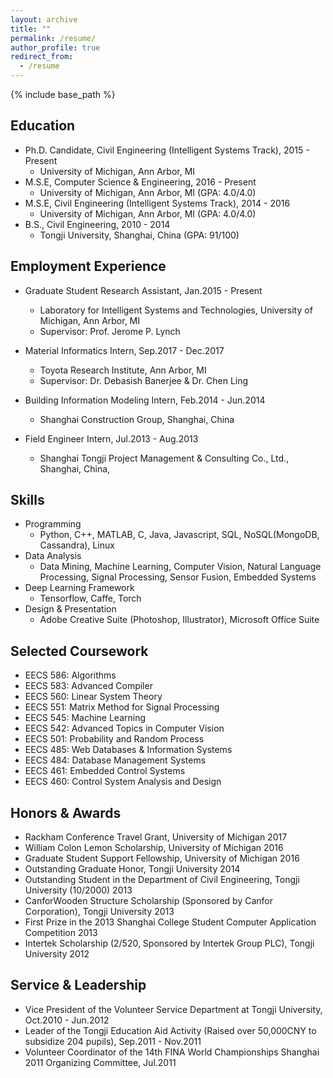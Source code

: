 ```yaml
---
layout: archive
title: ""
permalink: /resume/
author_profile: true
redirect_from:
  - /resume
---
```


{% include base_path %}

Education
------
* Ph.D. Candidate, Civil Engineering (Intelligent Systems Track), 2015 - Present
  * University of Michigan, Ann Arbor, MI
  <!-- * Advisor: Prof. Jerome P. Lynch -->
* M.S.E, Computer Science & Engineering, 2016 - Present
  * University of Michigan, Ann Arbor, MI (GPA: 4.0/4.0)
* M.S.E, Civil Engineering (Intelligent Systems Track), 2014 - 2016
  * University of Michigan, Ann Arbor, MI (GPA: 4.0/4.0)
* B.S., Civil Engineering, 2010 - 2014
  * Tongji University, Shanghai, China (GPA: 91/100)
  

Employment Experience
------
* Graduate Student Research Assistant, Jan.2015 - Present
  * Laboratory for Intelligent Systems and Technologies, University of Michigan, Ann Arbor, MI
  * Supervisor: Prof. Jerome P. Lynch

* Material Informatics Intern, Sep.2017 - Dec.2017
  * Toyota Research Institute, Ann Arbor, MI
  * Supervisor: Dr. Debasish Banerjee & Dr. Chen Ling
  
* Building Information Modeling Intern, Feb.2014 - Jun.2014
  * Shanghai Construction Group, Shanghai, China
  <!-- * Supervisor: Yunchao Liu -->

* Field Engineer Intern, Jul.2013 - Aug.2013
  * Shanghai Tongji Project Management & Consulting Co., Ltd., Shanghai, China,            


Skills
------
* Programming
  * Python, C++, MATLAB, C, Java, Javascript, SQL, NoSQL(MongoDB, Cassandra), Linux
* Data Analysis
  * Data Mining, Machine Learning, Computer Vision, Natural Language Processing, Signal Processing, Sensor Fusion, Embedded Systems
* Deep Learning Framework
  * Tensorflow, Caffe, Torch
* Design & Presentation
  * Adobe Creative Suite (Photoshop, Illustrator), Microsoft Office Suite
                                                                                     

Selected Coursework
------
* EECS 586: Algorithms
* EECS 583: Advanced Compiler
* EECS 560: Linear System Theory
* EECS 551: Matrix Method for Signal Processing
* EECS 545: Machine Learning
* EECS 542: Advanced Topics in Computer Vision
* EECS 501: Probability and Random Process
* EECS 485: Web Databases & Information Systems
* EECS 484: Database Management Systems
* EECS 461: Embedded Control Systems
* EECS 460: Control System Analysis and Design 


Honors & Awards
------
* Rackham Conference Travel Grant, University of Michigan 2017
* William Colon Lemon Scholarship, University of Michigan 2016
* Graduate Student Support Fellowship, University of Michigan 2016
* Outstanding Graduate Honor, Tongji University 2014
* Outstanding Student in the Department of Civil Engineering, Tongji University (10/2000) 2013
* CanforWooden Structure Scholarship (Sponsored by Canfor Corporation), Tongji University 2013
* First Prize in the 2013 Shanghai College Student Computer Application Competition 2013
* Intertek Scholarship (2/520, Sponsored by Intertek Group PLC), Tongji University 2012


Service & Leadership
------
* Vice President of the Volunteer Service Department at Tongji University, Oct.2010 - Jun.2012  
* Leader of the Tongji Education Aid Activity (Raised over 50,000CNY to subsidize 204 pupils), Sep.2011 - Nov.2011                           
* Volunteer Coordinator of the 14th FINA World Championships Shanghai 2011 Organizing Committee, Jul.2011    
